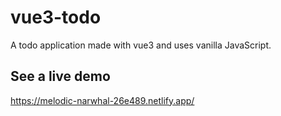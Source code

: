 # vue3-todo
A todo application made with vue3 and uses vanilla JavaScript.

## See a live demo 

https://melodic-narwhal-26e489.netlify.app/
